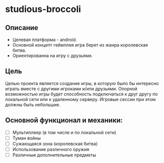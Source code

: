 # studious-broccoli

## Описание
- Целевая платформа - android.
- Основной концепт геймплея игра берет из жанра королевская битва.
- Ориентированна на игру с друзьями.

## Цель
Целью проекта является создание игры, в которую было бы интересно играть вместе с другими игроками и/или друзьями. Опорной возможностью игры будет способность подключаться к друг другу по локальной сети или к удаленному серверу. Игровые сессии при этом должны быть небольшие.

## Основной функционал и механики:

- [ ] Мультиплеер (в том числе и по локальной сети)
- [ ] Туман войны
- [ ] Сужающаяся зона (королевская битва)
- [ ] Использование различного оружия
- [ ] Различные дополнительные предметы

